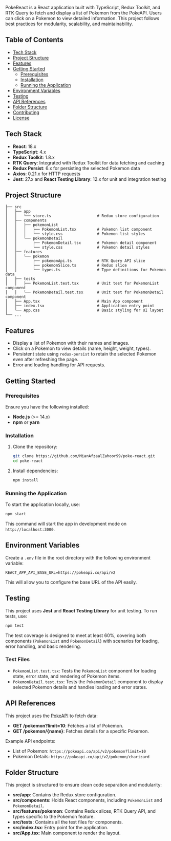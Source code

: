 PokeReact is a React application built with TypeScript, Redux Toolkit, and RTK Query to fetch and display a list of Pokemon from the PokeAPI. Users can click on a Pokemon to view detailed information. This project follows best practices for modularity, scalability, and maintainability.

## Table of Contents

- [Tech Stack](#tech-stack)
- [Project Structure](#project-structure)
- [Features](#features)
- [Getting Started](#getting-started)
  - [Prerequisites](#prerequisites)
  - [Installation](#installation)
  - [Running the Application](#running-the-application)
- [Environment Variables](#environment-variables)
- [Testing](#testing)
- [API References](#api-references)
- [Folder Structure](#folder-structure)
- [Contributing](#contributing)
- [License](#license)

## Tech Stack

- **React**: 18.x
- **TypeScript**: 4.x
- **Redux Toolkit**: 1.8.x
- **RTK Query**: Integrated with Redux Toolkit for data fetching and caching
- **Redux Persist**: 6.x for persisting the selected Pokemon data
- **Axios**: 0.21.x for HTTP requests
- **Jest**: 27.x and **React Testing Library**: 12.x for unit and integration testing

## Project Structure

```
├── src
│   ├── app
│   │   └── store.ts                    # Redux store configuration
│   ├── components
│   │   ├── pokemonList
│   │   │   ├── PokemonList.tsx         # Pokemon list component
│   │   │   └── style.css               # Pokemon list styles
│   │   └── pokemonDetail
│   │       ├── PokemonDetail.tsx       # Pokemon detail component
│   │       └── style.css               # Pokemon detail styles
│   ├── features
│   │   └── pokemon
│   │       ├── pokemonApi.ts           # RTK Query API slice
│   │       ├── pokemonSlice.ts         # Redux slice
│   │       └── types.ts                # Type definitions for Pokemon data
│   ├── tests
│   │   ├── PokemonList.test.tsx        # Unit test for PokemonList component
│   │   └── PokemonDetail.test.tsx      # Unit test for PokemonDetail component
│   ├── App.tsx                         # Main App component
│   ├── index.tsx                       # Application entry point
│   └── App.css                         # Basic styling for UI layout
└── ...
```

## Features

- Display a list of Pokemon with their names and images.
- Click on a Pokemon to view details (name, height, weight, types).
- Persistent state using `redux-persist` to retain the selected Pokemon even after refreshing the page.
- Error and loading handling for API requests.

## Getting Started

### Prerequisites

Ensure you have the following installed:

- **Node.js** (>= 14.x)
- **npm** or **yarn**

### Installation

1. Clone the repository:

   ```bash
   git clone https://github.com/MianAfzaalZahoor99/poke-react.git
   cd poke-react
   ```

2. Install dependencies:

   ```bash
   npm install
   ```

### Running the Application

To start the application locally, use:

```bash
npm start
```

This command will start the app in development mode on `http://localhost:3000`.

## Environment Variables

Create a `.env` file in the root directory with the following environment variable:

```plaintext
REACT_APP_API_BASE_URL=https://pokeapi.co/api/v2
```

This will allow you to configure the base URL of the API easily.

## Testing

This project uses **Jest** and **React Testing Library** for unit testing. To run tests, use:

```bash
npm test
```

The test coverage is designed to meet at least 60%, covering both components (`PokemonList` and `PokemonDetail`) with scenarios for loading, error handling, and basic rendering.

### Test Files

- `PokemonList.test.tsx`: Tests the `PokemonList` component for loading state, error state, and rendering of Pokemon items.
- `PokemonDetail.test.tsx`: Tests the `PokemonDetail` component to display selected Pokemon details and handles loading and error states.

## API References

This project uses the [PokeAPI](https://pokeapi.co/) to fetch data:

- **GET /pokemon?limit=10**: Fetches a list of Pokemon.
- **GET /pokemon/{name}**: Fetches details for a specific Pokemon.

Example API endpoints:

- List of Pokemon: `https://pokeapi.co/api/v2/pokemon?limit=10`
- Pokemon Details: `https://pokeapi.co/api/v2/pokemon/charizard`

## Folder Structure

This project is structured to ensure clean code separation and modularity:

- **src/app**: Contains the Redux store configuration.
- **src/components**: Holds React components, including `PokemonList` and `PokemonDetail`.
- **src/features/pokemon**: Contains Redux slices, RTK Query API, and types specific to the Pokemon feature.
- **src/tests**: Contains all the test files for components.
- **src/index.tsx**: Entry point for the application.
- **src/App.tsx**: Main component to render the layout.
